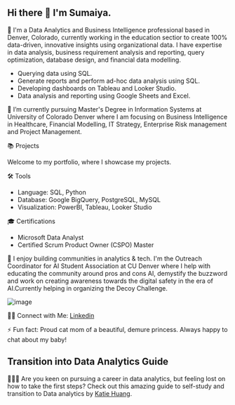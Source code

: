 ## Hi there 👋 I'm Sumaiya. 

💼 I'm a Data Analytics and Business Intelligence professional based in Denver, Colorado, currently working in the education sectior to create 100% data-driven, innovative insights using organizational data. I have expertise in data analysis, business requirement analysis and reporting, query optimization, database design, and financial data modelling.

  - Querying data using SQL.
  - Generate reports and perform ad-hoc data analysis using SQL.
  - Developing dashboards on Tableau and Looker Studio.
  - Data analysis and reporting using Google Sheets and Excel.
    
🌱 I’m currently pursuing Master's Degree in Information Systems at University of Colorado Denver where I am focusing on Business Intelligence in Healthcare, Financial Modelling, IT Strategy, Enterprise Risk management and Project Management.

📚 Projects

Welcome to my portfolio, where I showcase my projects.

🛠️ Tools

- Language: SQL, Python
- Database: Google BigQuery, PostgreSQL, MySQL
- Visualization: PowerBI, Tableau, Looker Studio

🎓 Certifications  

- Microsoft Data Analyst
- Certified Scrum Product Owner (CSPO) Master

💞️ I enjoy building communities in analytics & tech. I'm the Outreach Coordinator for AI Student Association at CU Denver where I help with educating the community around pros and cons AI, demystify the buzzword and work on creating awareness towards the digital safety in the era of AI.Currently helping in organizing the Decoy Challenge.  

![image](https://github.com/user-attachments/assets/4772b15a-7855-474b-8295-a23f869acb9f)
  
👋🏻 Connect with Me: [Linkedin](https://www.linkedin.com/in/sumaiya-shrabony/)

⚡ Fun fact: Proud cat mom of a beautiful, demure princess. Always happy to chat about my baby! 

## Transition into Data Analytics Guide
👩🏻‍💻 Are you keen on pursuing a career in data analytics, but feeling lost on how to take the first steps? Check out this amazing guide to self-study and transition to Data analytics by [Katie Huang](https://github.com/katiehuangx/Transition-into-Data-Analytics?tab=readme-ov-file#-where-to-learn-sql). 



<!--
**safrin96/safrin96** is a ✨ _special_ ✨ repository because its `README.md` (this file) appears on your GitHub profile.

Here are some ideas to get you started:

- 🔭 I’m currently working on ...
- 🌱 I’m currently learning ...
- 👯 I’m looking to collaborate on ...
- 🤔 I’m looking for help with ...
- 💬 Ask me about ...
- 📫 How to reach me: ...
- 😄 Pronouns: ...
- ⚡ Fun fact: ...
-->
